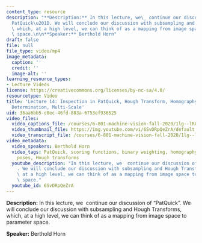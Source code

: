 ```yaml
---
content_type: resource
description: "**Description:** In this lecture, we\_ continue our discussion of \u201C\
  PatQuick\u201D. We will conclude our discussion with subsampling and Hough Transforms,\
  \ which, at a high level, we can think of as a mapping from image space to parameter\
  \ space.\n\n**Speaker:** Berthold Horn"
draft: false
file: null
file_type: video/mp4
image_metadata:
  caption: ''
  credit: ''
  image-alt: ''
learning_resource_types:
- Lecture Videos
license: https://creativecommons.org/licenses/by-nc-sa/4.0/
resourcetype: Video
title: 'Lecture 14: Inspection in PatQuick, Hough Transform, Homography, Position
  Determination, Multi-Scale'
uid: 36aa6bb5-c0ec-46fd-883a-6753ef936525
video_files:
  video_captions_file: /courses/6-801-machine-vision-fall-2020/1lg--lRCSg9D-jnBB93W7T85AcDrGexHv_transcript.webvtt
  video_thumbnail_file: https://img.youtube.com/vi/6SvDRpQeZrA/default.jpg
  video_transcript_file: /courses/6-801-machine-vision-fall-2020/1lg--lRCSg9D-jnBB93W7T85AcDrGexHv_transcript.pdf
video_metadata:
  video_speakers: Berthold Horn
  video_tags: PatQuick, scoring functions, binary weighting, homography, relative
    poses, Hough transforms
  youtube_description: "In this lecture, we  continue our discussion of \u201CPatQuick\u201D\
    . We will conclude our discussion with subsampling and Hough Transforms, which,\
    \ at a high level, we can think of as a mapping from image space to parameter\
    \ space."
  youtube_id: 6SvDRpQeZrA
---
```

**Description:** In this lecture, we  continue our discussion of “PatQuick”. We will conclude our discussion with subsampling and Hough Transforms, which, at a high level, we can think of as a mapping from image space to parameter space.

**Speaker:** Berthold Horn